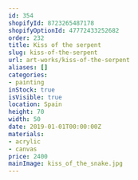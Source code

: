```yaml
---
id: 354
shopifyId: 8723265487178
shopifyOptionId: 47772433252682
order: 232
title: Kiss of the serpent
slug: kiss-of-the-serpent
url: art-works/kiss-of-the-serpent
aliases: []
categories:
- painting
inStock: true
isVisible: true
location: Spain
height: 70
width: 50
date: 2019-01-01T00:00:00Z
materials:
- acrylic
- canvas
price: 2400
mainImage: kiss_of_the_snake.jpg
---
```

